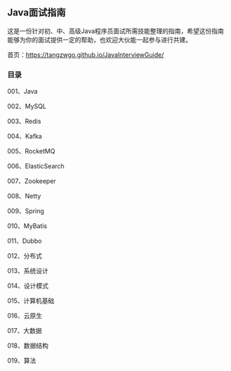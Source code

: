 ## Java面试指南

这是一份针对初、中、高级Java程序员面试所需技能整理的指南，希望这份指南能够为你的面试提供一定的帮助，也欢迎大伙能一起参与进行共建。

首页：https://tangzwgo.github.io/JavaInterviewGuide/

### 目录

001、Java

002、MySQL

003、Redis

004、Kafka

005、RocketMQ

006、ElasticSearch

007、Zookeeper

008、Netty

009、Spring

010、MyBatis

011、Dubbo

012、分布式

013、系统设计

014、设计模式

015、计算机基础

016、云原生

017、大数据

018、数据结构

019、算法
